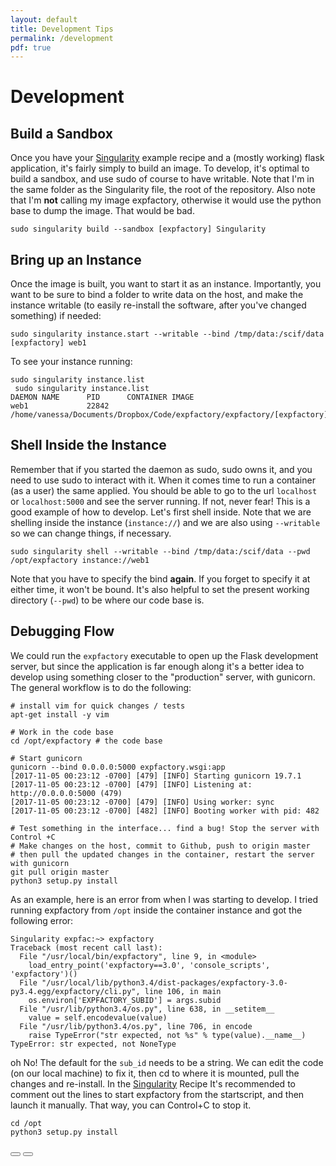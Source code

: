 ```yaml
---
layout: default
title: Development Tips
permalink: /development
pdf: true
---
```


# Development

## Build a Sandbox
Once you have your [Singularity](https://github.com/expfactory/expfactory/blob/master/Singularity) example recipe and a (mostly working) flask application, it's fairly simply to build an image. To develop, it's optimal to build a sandbox, and use sudo of course to have writable. Note that I'm in the same folder as the Singularity file, the root of the repository. Also note that I'm **not** calling my image expfactory, otherwise it would use the python base to dump the image. That would be bad.

```
sudo singularity build --sandbox [expfactory] Singularity
```

## Bring up an Instance
Once the image is built, you want to start it as an instance. Importantly, you want to be sure to bind a folder to write data on the host, and make the instance writable (to easily re-install the software, after you've changed something) if needed:

```
sudo singularity instance.start --writable --bind /tmp/data:/scif/data [expfactory] web1
```

To see your instance running:

```
sudo singularity instance.list
 sudo singularity instance.list
DAEMON NAME      PID      CONTAINER IMAGE
web1             22842    /home/vanessa/Documents/Dropbox/Code/expfactory/expfactory/[expfactory]
```

## Shell Inside the Instance
Remember that if you started the daemon as sudo, sudo owns it, and you need to use sudo to interact with it. When it comes time to run a container (as a user) the same applied. You should be able to go to the url `localhost` or `localhost:5000` and see the server running. If not, never fear! This is a good example of how to develop. Let's first shell inside. Note that we are shelling inside the instance (`instance://`) and we are also using `--writable` so we can change things, if necessary.

```
sudo singularity shell --writable --bind /tmp/data:/scif/data --pwd /opt/expfactory instance://web1
```

Note that you have to specify the bind **again**. If you forget to specify it at either time, it won't be bound. It's also helpful to set the present working directory (`--pwd`) to be where our code base is.


## Debugging Flow
We could run the `expfactory` executable to open up the Flask development server, but since the application is far enough along it's a better idea to develop using something closer to the "production" server, with gunicorn. The general workflow is to do the following:


```
# install vim for quick changes / tests
apt-get install -y vim

# Work in the code base
cd /opt/expfactory # the code base

# Start gunicorn
gunicorn --bind 0.0.0.0:5000 expfactory.wsgi:app
[2017-11-05 00:23:12 -0700] [479] [INFO] Starting gunicorn 19.7.1
[2017-11-05 00:23:12 -0700] [479] [INFO] Listening at: http://0.0.0.0:5000 (479)
[2017-11-05 00:23:12 -0700] [479] [INFO] Using worker: sync
[2017-11-05 00:23:12 -0700] [482] [INFO] Booting worker with pid: 482

# Test something in the interface... find a bug! Stop the server with Control +C
# Make changes on the host, commit to Github, push to origin master
# then pull the updated changes in the container, restart the server with gunicorn
git pull origin master
python3 setup.py install
```

As an example, here is an error from when I was starting to develop. I tried running expfactory from `/opt` inside the container instance and got the following error:

```
Singularity expfac:~> expfactory
Traceback (most recent call last):
  File "/usr/local/bin/expfactory", line 9, in <module>
    load_entry_point('expfactory==3.0', 'console_scripts', 'expfactory')()
  File "/usr/local/lib/python3.4/dist-packages/expfactory-3.0-py3.4.egg/expfactory/cli.py", line 106, in main
    os.environ['EXPFACTORY_SUBID'] = args.subid
  File "/usr/lib/python3.4/os.py", line 638, in __setitem__
    value = self.encodevalue(value)
  File "/usr/lib/python3.4/os.py", line 706, in encode
    raise TypeError("str expected, not %s" % type(value).__name__)
TypeError: str expected, not NoneType

```

oh No! The default for the `sub_id` needs to be a string. We can edit the code (on our local machine) to fix it, then cd to where it is mounted, pull the changes and re-install. In the [Singularity](../Singularity) Recipe It's recommended to comment out the lines to start expfactory from the startscript, and then launch it manually. That way, you can Control+C to stop it.

```
cd /opt
python3 setup.py install
```

<div>
    <a href="/expfactory/contribute.html"><button class="previous-button btn btn-primary"><i class="fa fa-chevron-left"></i> </button></a>
    <a href="/expfactory/"><button class="next-button btn btn-primary"><i class="fa fa-chevron-right"></i> </button></a>
</div><br>
